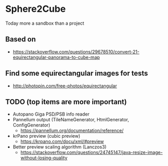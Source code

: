 # Sphere2Cube

Today more a sandbox than a project

## Based on
* https://stackoverflow.com/questions/29678510/convert-21-equirectangular-panorama-to-cube-map 

## Find some equirectangular images for tests

* http://photopin.com/free-photos/equirectangular

## TODO (top items are more important)
* Autopano Giga PSD/PSB info reader
* Pannellum output (TileNameGenerator, HtmlGenerator, ConfigGenerator)
  * https://pannellum.org/documentation/reference/ 
* krPano preview (cubic preview)
  * https://krpano.com/docu/xml/#preview
* Better preview scaling algorithm (Lanczos3) 
  * https://stackoverflow.com/questions/24745147/java-resize-image-without-losing-quality 
